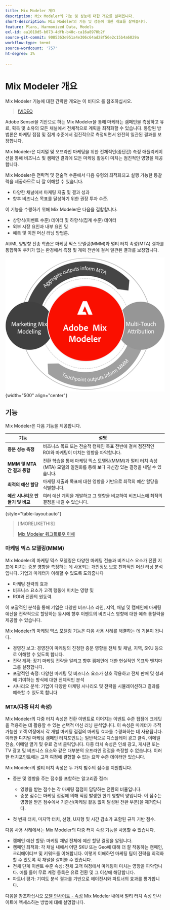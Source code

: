 ```yaml
---
title: Mix Modeler 개요
description: Mix Modeler의 기능 및 성능에 대한 개요를 살펴봅니다.
short-description: Mix Modeler의 기능 및 성능에 대한 개요를 살펴봅니다.
feature: Plans, Harmonized Data, Models
exl-id: aa1018d5-b073-4dfb-b40c-ca16a8970b2f
source-git-commit: 9085363e951a4e306c64ad28f56e2c15b4a6029a
workflow-type: tm+mt
source-wordcount: '757'
ht-degree: 3%

---
```


# Mix Modeler 개요

Mix Modeler 기능에 대한 간략한 개요는 이 비디오 를 참조하십시오.

>[!VIDEO](https://video.tv.adobe.com/v/3424872/?learn=on)

Adobe Sensei을 기반으로 하는 Mix Modeler을 통해 마케터는 캠페인을 측정하고 유료, 획득 및 소유의 모든 채널에서 전체적으로 계획을 최적화할 수 있습니다. 통합된 방법론은 마케팅 접점 및 집계 수준에서 점진적으로 측정되면서 완전히 일관된 결과를 보장합니다.

Mix Modeler은 디지털 및 오프라인 마케팅을 위한 전체적인(종단간) 측정 애플리케이션을 통해 비즈니스 및 캠페인 결과에 모든 마케팅 활동이 미치는 점진적인 영향을 제공합니다.

Mix Modeler은 전략적 및 전술적 수준에서 다음 유형의 최적화되고 실행 가능한 통찰력을 제공하므로 더 잘 이해할 수 있습니다.

* 다양한 채널에서 마케팅 지출 및 결과 성과
* 향후 비즈니스 목표를 달성하기 위한 권장 투자 수준.


이 기능을 수행하기 위해 Mix Modeler은 다음을 결합합니다.

* 상향식(이벤트 수준) 데이터 및 하향식(집계 수준) 데이터
* 외부 시장 요인과 내부 요인 및
* 예측 및 이전 머신 러닝 방법론.

AI/ML 양방향 전송 학습은 마케팅 믹스 모델링(MMM)과 멀티 터치 속성(MTA) 결과를 통합하여 쿠키가 없는 환경에서 측정 및 계획 전반에 걸쳐 일관된 결과를 보장합니다.

![양방향 전송 학습](/help/assets//birdirectional-transfer-learning.png){width="500" align="center"}


## 기능

Mix Modeler은 다음 기능을 제공합니다.

| 기능 | 설명 |
|---|---|
| **증분 성능 측정** | 비즈니스 목표 또는 전술적 캠페인 목표 전반에 걸쳐 점진적인 ROI와 마케팅이 미치는 영향을 파악합니다. |
| **MMM 및 MTA 간 결과 통합** | 전환 학습을 통해 마케팅 믹스 모델링(MMM)과 멀티 터치 속성(MTA) 모델의 일원화를 통해 보다 자신감 있는 결정을 내릴 수 있습니다. |
| **최적의 예산 할당** | 마케팅 지출과 목표에 대한 영향을 기반으로 최적의 예산 할당을 식별합니다. |
| **예산 시나리오 만들기 및 비교** | 여러 예산 계획을 개발하고 그 영향을 비교하여 비즈니스에 최적의 결정을 내릴 수 있습니다. |

{style="table-layout:auto"}

>[!MORELIKETHIS]
>
>[Mix Modeler 워크플로우 이해](workflow.md)


### 마케팅 믹스 모델링(MMM)

Mix Modeler의 마케팅 믹스 모델링은 다양한 마케팅 전술과 비즈니스 요소가 전환 지표에 미치는 증분 영향을 측정하는 데 사용되는 개인정보 보호 친화적인 머신 러닝 분석입니다. 기업과 마케터가 이해할 수 있도록 도와줍니다

* 마케팅 전략의 효과
* 비즈니스 요소가 고객 행동에 미치는 영향 및
* ROI와 전환의 원동력.

이 포괄적인 분석을 통해 기업은 다양한 비즈니스 라인, 지역, 채널 및 캠페인에 마케팅 예산을 전략적으로 할당하는 동시에 향후 이벤트의 비즈니스 영향에 대한 예측 통찰력을 제공할 수 있습니다.

Mix Modeler의 마케팅 믹스 모델링 기능은 다음 사용 사례를 해결하는 데 기본이 됩니다.

* 경영진 보고: 경영진이 마케팅의 진정한 증분 영향을 전체 및 채널, 지역, SKU 등으로 이해할 수 있도록 합니다.
* 전략 계획: 장기 마케팅 전략을 알리고 향후 캠페인에 대한 현실적인 목표와 벤치마크를 설정합니다.
* 포괄적인 측정: 다양한 마케팅 및 비즈니스 요소가 상호 작용하고 전체 판매 및 성과에 기여하는 방식에 대한 전체적인 분석
* 시나리오 분석: 기업이 다양한 마케팅 시나리오 및 전략을 시뮬레이션하고 결과를 예측할 수 있도록 합니다


### MTA(다중 터치 속성)

Mix Modeler의 다중 터치 속성은 전환 이벤트로 이어지는 이벤트 수준 접점에 크레딧을 적용하는 데 활용할 수 있는 선택적 머신 러닝 분석입니다. 이 속성은 마케터가 추적 가능한 고객 여정에서 각 개별 마케팅 접점의 마케팅 효과를 수량화하는 데 사용됩니다. 이러한 디지털 마케팅 캠페인 터치포인트는 일반적으로 디스플레이 광고 클릭, 이메일 전송, 이메일 열기 및 유료 검색 클릭입니다. 다중 터치 속성은 인쇄 광고, 게시판 또는 TV 광고 및 비즈니스 요소와 같은 대부분의 오프라인 접점을 측정할 수 없습니다. 이러한 터치포인트에는 고객 여정에 결합할 수 없는 요약 수준 데이터만 있습니다.

Mix Modeler의 멀티 터치 속성은 두 가지 범주의 점수를 지원합니다.

* 증분 및 영향을 주는 점수를 포함하는 알고리즘 점수:
   * 영향을 받는 점수는 각 마케팅 접점이 담당하는 전환의 비율입니다.
   * 증분 점수는 마케팅 접점에 의해 직접 발생한 한계 영향의 양입니다. 이 점수는 영향을 받은 점수에서 기준선(마케팅 활동 없이 달성된 전환 부분)을 제거합니다.

* 첫 번째 터치, 마지막 터치, 선형, U자형 및 시간 감소가 포함된 규칙 기반 점수.

다음 사용 사례에서는 Mix Modeler의 다중 터치 속성 기능을 사용할 수 있습니다.

* 캠페인 예산 할당: 마케팅 채널 전체에 예산 할당 결정을 알립니다.
* 캠페인 최적화: 각 채널 내에서 어떤 SKU 또는 Geo에 대해 더 잘 작동하는 캠페인, 크리에이티브 및 키워드를 이해합니다. 이렇게 이해하면 마케팅 팀이 전략을 최적화할 수 있도록 각 채널을 살펴볼 수 있습니다.
* 전체 단계 이벤트 수준 속성: 전체 고객 여정에서 마케팅이 미치는 영향을 파악합니다. 예를 들어 무료 계정 등록은 유료 전환 및 그 이상에 해당합니다.
* 파트너 평가: 기여도 분석 결과를 기반으로 에이전시와 파트너의 효과를 평가합니다.

다음을 참조하십시오 [모델 인사이트 - 속성](../models/insights.md#attribution) Mix Modeler 내에서 멀티 터치 속성 인사이트에 액세스하는 방법에 대해 설명합니다.


